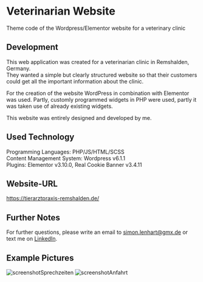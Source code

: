 # Veterinarian Website
Theme code of the Wordpress/Elementor website for a veterinary clinic

## Development
This web application was created for a veterinarian clinic in Remshalden, Germany.<br>
They wanted a simple but clearly structured website so that their customers could get all the important information about the clinic.<br>

For the creation of the website WordPress in combination with Elementor was used. Partly, customly programmed widgets in PHP were used, partly it was taken use of already existing widgets. <br>

This website was entirely designed and developed by me. <br>

## Used Technology
Programming Languages: PHP/JS/HTML/SCSS  <br />
Content Management System: Wordpress v6.1.1<br />
Plugins: Elementor v3.10.0, Real Cookie Banner v3.4.11

## Website-URL
https://tierarztpraxis-remshalden.de/

## Further Notes
For further questions, please write an email to simon.lenhart@gmx.de or text me on [LinkedIn](https://www.linkedin.com/in/simon-lenhart/). 

## Example Pictures 
![screenshotSprechzeiten](https://user-images.githubusercontent.com/66257427/214604907-0d26d4ec-88ea-4f26-bdac-d4b62a08aa3d.PNG)
![screenshotAnfahrt](https://user-images.githubusercontent.com/66257427/214604903-6dc0638c-5fd9-44f0-9fac-aa48a809e195.PNG)


